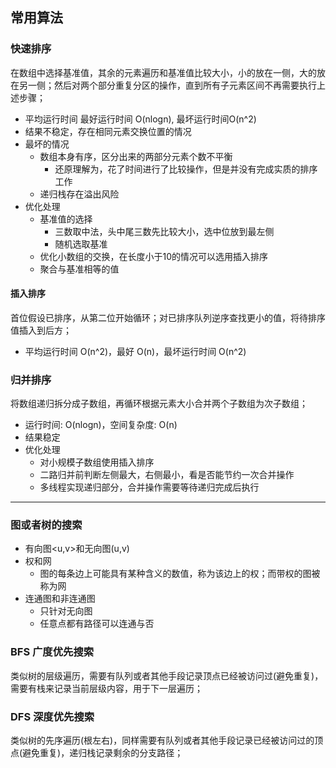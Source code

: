 ## 常用算法

### 快速排序

在数组中选择基准值，其余的元素遍历和基准值比较大小，小的放在一侧，大的放在另一侧；然后对两个部分重复分区的操作，直到所有子元素区间不再需要执行上述步骤；

* 平均运行时间 最好运行时间 O(nlogn), 最坏运行时间O(n^2)
* 结果不稳定，存在相同元素交换位置的情况
* 最坏的情况
	* 数组本身有序，区分出来的两部分元素个数不平衡
		* 还原理解为，花了时间进行了比较操作，但是并没有完成实质的排序工作
	* 递归栈存在溢出风险
* 优化处理
	* 基准值的选择
		* 三数取中法，头中尾三数先比较大小，选中位放到最左侧
		* 随机选取基准
	* 优化小数组的交换，在长度小于10的情况可以选用插入排序
	* 聚合与基准相等的值

#### 插入排序

首位假设已排序，从第二位开始循环；对已排序队列逆序查找更小的值，将待排序值插入到后方；

*  平均运行时间 O(n^2)，最好 O(n)，最坏运行时间 O(n^2)

### 归并排序

将数组递归拆分成子数组，再循环根据元素大小合并两个子数组为次子数组；

* 运行时间: O(nlogn)，空间复杂度: O(n)
* 结果稳定
* 优化处理
	* 对小规模子数组使用插入排序
	* 二路归并前判断左侧最大，右侧最小，看是否能节约一次合并操作
	* 多线程实现递归部分，合并操作需要等待递归完成后执行

---

### 图或者树的搜索

* 有向图<u,v>和无向图(u,v)
* 权和网
	* 图的每条边上可能具有某种含义的数值，称为该边上的权；而带权的图被称为网
* 连通图和非连通图
	* 只针对无向图
	* 任意点都有路径可以连通与否

### BFS 广度优先搜索

类似树的层级遍历，需要有队列或者其他手段记录顶点已经被访问过(避免重复)，需要有栈来记录当前层级内容，用于下一层遍历；


### DFS 深度优先搜索

类似树的先序遍历(根左右)，同样需要有队列或者其他手段记录已经被访问过的顶点(避免重复)，递归栈记录剩余的分支路径；

